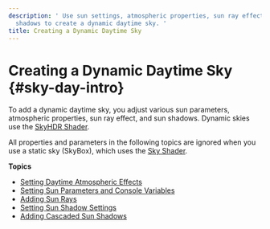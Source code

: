 ```yaml
---
description: ' Use sun settings, atmospheric properties, sun ray effects, and sun
  shadows to create a dynamic daytime sky. '
title: Creating a Dynamic Daytime Sky
---
```

# Creating a Dynamic Daytime Sky {#sky-day-intro}

To add a dynamic daytime sky, you adjust various sun parameters, atmospheric properties, sun ray effect, and sun shadows\. Dynamic skies use the [SkyHDR Shader](/docs/userguide/shaders/skyhdr.md)\.

All properties and parameters in the following topics are ignored when you use a static sky \(SkyBox\), which uses the [Sky Shader](/docs/userguide/shaders/sky.md)\.

**Topics**
+ [Setting Daytime Atmospheric Effects](/docs/userguide/sky/day-atmosphere.md)
+ [Setting Sun Parameters and Console Variables](/docs/userguide/sky/day-sun-params.md)
+ [Adding Sun Rays](/docs/userguide/sky/day-sun-rays.md)
+ [Setting Sun Shadow Settings](/docs/userguide/sky/day-sun-shadows-params.md)
+ [Adding Cascaded Sun Shadows](/docs/userguide/sky/day-sun-shadows-cascade.md)